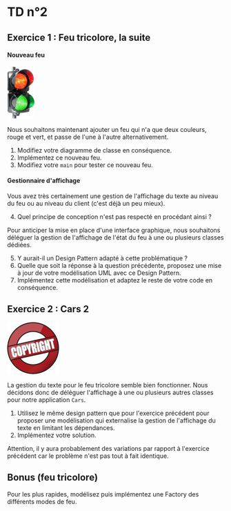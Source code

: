 TD n°2
======

Exercice 1 : Feu tricolore, la suite
------------------------------------

#### Nouveau feu

![](feuBicolore.png)

Nous souhaitons maintenant ajouter un feu qui n'a que deux couleurs, rouge et vert, et passe de l'une à l'autre alternativement.

1. Modifiez votre diagramme de classe en conséquence.
2. Implémentez ce nouveau feu.
3. Modifiez votre `main` pour tester ce nouveau feu.

#### Gestionnaire d'affichage

Vous avez très certainement une gestion de l'affichage du texte au niveau du feu ou au niveau du client (c'est déjà un peu mieux).

4. Quel principe de conception n'est pas respecté en procédant ainsi ?

Pour anticiper la mise en place d'une interface graphique, nous souhaitons déléguer la gestion de l'affichage de l'état du feu à une ou plusieurs classes dédiées.

5. Y aurait-il un Design Pattern adapté à cette problématique ?
6. Quelle que soit la réponse à la question précédente, proposez une mise à jour de votre modélisation UML avec ce Design Pattern.
7. Implémentez cette modélisation et adaptez le reste de votre code en conséquence.

Exercice 2 : Cars 2
-------------------

![](copyright.png)

La gestion du texte pour le feu tricolore semble bien fonctionner. Nous décidons donc de déléguer l'affichage à une ou plusieurs autres classes pour notre application `Cars`.

1. Utilisez le même design pattern que pour l'exercice précédent pour proposer une modélisation qui externalise la gestion de l'affichage du texte en limitant les dépendances.
2. Implémentez votre solution.

Attention, il y aura probablement des variations par rapport à l'exercice précédent car le problème n'est pas tout à fait identique.

Bonus (feu tricolore)
---------------------

Pour les plus rapides, modélisez puis implémentez une Factory des différents modes de feu.
